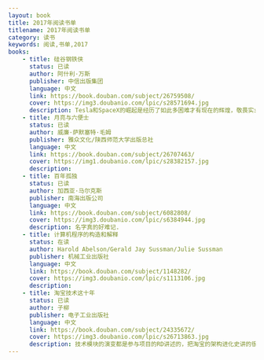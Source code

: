 ```yaml
---
layout: book
title: 2017年阅读书单
titlename: 2017年阅读书单
category: 读书
keywords: 阅读,书单,2017
books:
    - title: 硅谷钢铁侠
      status: 已读
      author: 阿什利·万斯
      publisher: 中信出版集团
      language: 中文
      link: https://book.douban.com/subject/26759508/
      cover: https://img3.doubanio.com/lpic/s28571694.jpg
      description: Tesla和SpaceX的崛起是经历了如此多困难才有现在的辉煌，敬畏实业家，想买Tesla.
    - title: 月亮与六便士
      status: 已读
      author: 威廉·萨默塞特·毛姆
      publisher: 雅众文化/陕西师范大学出版总社
      language: 中文
      link: https://book.douban.com/subject/26707463/
      cover: https://img1.doubanio.com/lpic/s28382157.jpg
      description:
    - title: 百年孤独
      status: 已读
      author: 加西亚·马尔克斯
      publisher: 南海出版公司
      language: 中文
      link: https://book.douban.com/subject/6082808/
      cover: https://img3.doubanio.com/lpic/s6384944.jpg
      description: 名字真的好难记.
    - title: 计算机程序的构造和解释
      status: 在读
      author: Harold Abelson/Gerald Jay Sussman/Julie Sussman
      publisher: 机械工业出版社
      language: 中文
      link: https://book.douban.com/subject/1148282/
      cover: https://img3.doubanio.com/lpic/s1113106.jpg
      description:
    - title: 淘宝技术这十年
      status: 已读
      author: 子柳
      publisher: 电子工业出版社
      language: 中文
      link: https://book.douban.com/subject/24335672/
      cover: https://img3.doubanio.com/lpic/s26713863.jpg
      description: 技术模块的演变都是参与项目的RD讲述的，把淘宝的架构进化史讲的很清晰，一群靠谱的人干着一件牛B的事，之前在丁丁也有类似感觉，很多坑要一步一步去踩，还有那个实名验证，公安太贵了一次几块钱，当时也想过用银行来弄，只是丁丁那时候没有绑定用户银行卡，后来接入了芝麻信用，就想用芝麻信用取代公安的实名验证哈哈。
---
```





     
  
